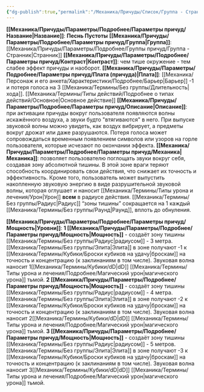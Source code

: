 ```yaml
---
{"dg-publish":true,"permalink":"/Механика/Причуды/Список/Группа - Странник/Песнь Пустоты/","noteIcon":"","created":"2025-09-07T13:19:22.679+03:00","updated":"2025-09-11T14:07:34.882+03:00"}
---
```


**[[Механика/Причуды/Параметры/Подробнее/Параметры причуд/Название\|Название]]**: **Песнь Пустоты**
**[[Механика/Причуды/Параметры/Подробнее/Параметры причуд/Группа\|Группа]]**: [[Механика/Причуды/Параметры/Подробнее/Группы причуд/Группа - Странник\|Странник]] 
**[[Механика/Причуды/Параметры/Подробнее/Параметры причуд/Контраст\|Контраст]]**: чем тише окружение - тем слабее эффект причуды и наоборот.
**[[Механика/Причуды/Параметры/Подробнее/Параметры причуд/Плата (причуда)\|Плата]]**: [[Механика/Персонаж и его анкета/Характеристики/Подробнее/Барьер\|Барьер]] -1 и потеря голоса на 3 [[Механика/Термины/Без группы/Длительность\|хода]]. [[Механика/Термины/Типы действий/Подробнее о типах действий/Основное\|Основное действие]]
**[[Механика/Причуды/Параметры/Подробнее/Параметры причуд/Описание\|Описание]]**: при активации причуды вокруг пользователя появляются волны искажённого воздуха, а звуки будто "втягиваются" в него. При выпуске звуковой волны можно увидеть, как воздух вибрирует, а предметы вокруг дрожат или даже разрушаются. Потеря голоса может сопровождаться временным появлением символов или узоров на горле пользователя, которые исчезают по окончании эффекта.
**[[Механика/Причуды/Параметры/Подробнее/Параметры причуд/Механика\|Механика]]**: позволяет пользователю поглощать звуки вокруг себя, создавая зону абсолютной тишины. В этой зоне враги теряют способность координировать свои действия, что снижает их точность и эффективность. Кроме того, пользователь может выпустить накопленную звуковую энергию в виде разрушительной звуковой волны, которая оглушает и наносит [[Механика/Термины/Типы урона и лечения/Урон\|Урон]] **всем** в радиусе действия. [[Механика/Термины/Без группы/Радиус\|Радиус]] “зоны тишины” сокращается на 1 каждый [[Механика/Термины/Без группы/Раунд\|Раунд]], вплоть до обнуления. 

**[[Механика/Причуды/Параметры/Подробнее/Параметры причуд/Мощность\|Уровни]]**:
**1 [[Механика/Причуды/Параметры/Подробнее/Параметры причуд/Мощность\|Мощность]]** - создаёт зону тишины [[Механика/Термины/Без группы/Радиус\|радиусом]] - 3 метра. [[Механика/Термины/Без группы/Элита\|Элита]] в зоне получают -1 к [[Механика/Термины/Кубики/Броски кубиков на удачу\|броскам]] на точность и концентрацию (к заклинаниям в том числе). Звуковая волна наносит 1[[Механика/Термины/Кубики/dD\|dD]] [[Механика/Термины/Типы урона и лечения/Подробнее/Магический урон\|магического урона]] тьмой.
**2 [[Механика/Причуды/Параметры/Подробнее/Параметры причуд/Мощность\|Мощность]]** - создаёт зону тишины [[Механика/Термины/Без группы/Радиус\|радиусом]] - 4 метра. [[Механика/Термины/Без группы/Элита\|Элита]] в зоне получают -2 к [[Механика/Термины/Кубики/Броски кубиков на удачу\|броскам]] на точность и концентрацию (к заклинаниям в том числе). Звуковая волна наносит 2[[Механика/Термины/Кубики/dD\|dD]] [[Механика/Термины/Типы урона и лечения/Подробнее/Магический урон\|магического урона]] тьмой.
**3 [[Механика/Причуды/Параметры/Подробнее/Параметры причуд/Мощность\|Мощность]]** - создаёт зону тишины [[Механика/Термины/Без группы/Радиус\|радиусом]] - 5 метров. [[Механика/Термины/Без группы/Элита\|Элита]] в зоне получают -3 к [[Механика/Термины/Кубики/Броски кубиков на удачу\|броскам]] на точность и концентрацию (к заклинаниям в том числе). Звуковая волна наносит 3[[Механика/Термины/Кубики/dD\|dD]] [[Механика/Термины/Типы урона и лечения/Подробнее/Магический урон\|магического урона]] тьмой.